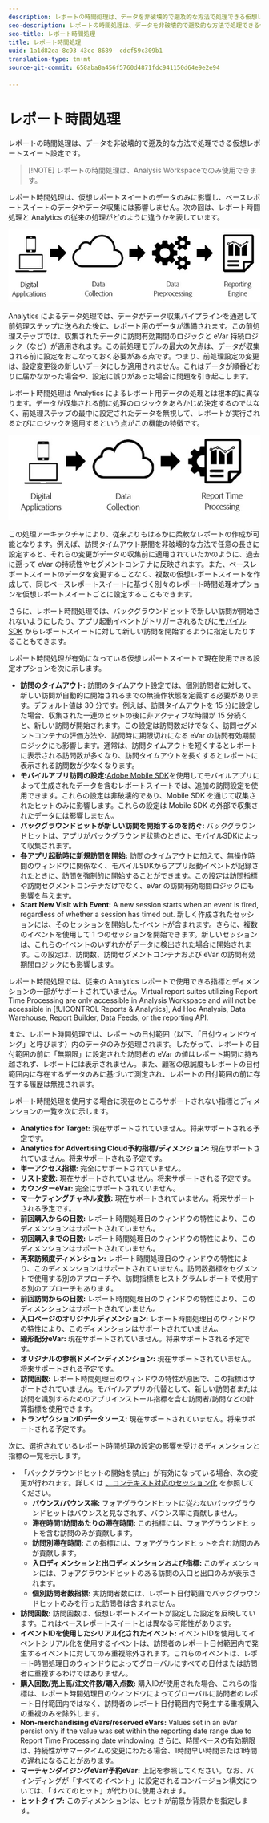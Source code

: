 ```yaml
---
description: レポートの時間処理は、データを非破壊的で遡及的な方法で処理できる仮想レポートスイート設定です。
seo-description: レポートの時間処理は、データを非破壊的で遡及的な方法で処理できる仮想レポートスイート設定です。
seo-title: レポート時間処理
title: レポート時間処理
uuid: 1a1d82ea-8c93-43cc-8689- cdcf59c309b1
translation-type: tm+mt
source-git-commit: 658aba8a456f5760d4871fdc941150d64e9e2e94

---
```



# レポート時間処理

レポートの時間処理は、データを非破壊的で遡及的な方法で処理できる仮想レポートスイート設定です。

> [!NOTE] レポートの時間処理は、Analysis Workspaceでのみ使用できます。

レポート時間処理は、仮想レポートスイートのデータのみに影響し、ベースレポートスイートのデータやデータ収集には影響しません。次の図は、レポート時間処理と Analytics の従来の処理がどのように違うかを表しています。

![Google1](assets/google1.jpg)

Analytics によるデータ処理では、データがデータ収集パイプラインを通過して前処理ステップに送られた後に、レポート用のデータが準備されます。この前処理ステップでは、収集されたデータに訪問有効期間のロジックと eVar 持続ロジック（など）が適用されます。この前処理モデルの最大の欠点は、データが収集される前に設定をおこなっておく必要がある点です。つまり、前処理設定の変更は、設定変更後の新しいデータにしか適用されません。これはデータが順番どおりに届かなかった場合や、設定に誤りがあった場合に問題を引き起こします。

レポート時間処理は Analytics によるレポート用データの処理とは根本的に異なります。データが収集される前に処理のロジックをあらかじめ決定するのではなく、前処理ステップの最中に設定されたデータを無視して、レポートが実行されるたびにロジックを適用するという点がこの機能の特徴です。

![Google2](assets/google2.jpg)

この処理アーキテクチャにより、従来よりもはるかに柔軟なレポートの作成が可能となります。例えば、訪問タイムアウト期間を非破壊的な方法で任意の長さに設定すると、それらの変更がデータの収集前に適用されていたかのように、過去に遡って eVar の持続性やセグメントコンテナに反映されます。また、ベースレポートスイートのデータを変更することなく、複数の仮想レポートスイートを作成して、同じベースレポートスイートに基づく別々のレポート時間処理オプションを仮想レポートスイートごとに設定することもできます。

さらに、レポート時間処理では、バックグラウンドヒットで新しい訪問が開始されないようにしたり、アプリ起動イベントがトリガーされるたびに[モバイル SDK](https://marketing.adobe.com/developer/get-started/mobile/c-measuring-mobile-applications) からレポートスイートに対して新しい訪問を開始するように指定したりすることもできます。

レポート時間処理が有効になっている仮想レポートスイートで現在使用できる設定オプションを次に示します。

* **訪問のタイムアウト:** 訪問のタイムアウト設定では、個別訪問者に対して、新しい訪問が自動的に開始されるまでの無操作状態を定義する必要があります。デフォルト値は 30 分です。例えば、訪問タイムアウトを 15 分に設定した場合、収集された一連のヒットの後に非アクティブな時間が 15 分続くと、新しい訪問が開始されます。この設定は訪問数だけでなく、訪問セグメントコンテナの評価方法や、訪問時に期限切れになる eVar の訪問有効期間ロジックにも影響します。通常は、訪問タイムアウトを短くするとレポートに表示される訪問数が多くなり、訪問タイムアウトを長くするとレポートに表示される訪問数が少なくなります。
* **モバイルアプリ訪問の設定:**[Adobe Mobile SDK](https://www.adobe.io/apis/cloudplatform/mobile.html)を使用してモバイルアプリによって生成されたデータを含むレポートスイートでは、追加の訪問設定を使用できます。これらの設定は非破壊的であり、Mobile SDK を通じて収集されたヒットのみに影響します。これらの設定は Mobile SDK の外部で収集されたデータには影響しません。
* **バックグラウンドヒットが新しい訪問を開始するのを防ぐ:** バックグラウンドヒットは、アプリがバックグラウンド状態のときに、モバイルSDKによって収集されます。
* **各アプリ起動時に新規訪問を開始:** 訪問のタイムアウトに加えて、無操作時間のウィンドウに関係なく、モバイルSDKからアプリ起動イベントが記録されたときに、訪問を強制的に開始することができます。この設定は訪問指標や訪問セグメントコンテナだけでなく、eVar の訪問有効期間ロジックにも影響を与えます。
* **Start New Visit with Event:** A new session starts when an event is fired, regardless of whether a session has timed out. 新しく作成されたセッションには、そのセッションを開始したイベントが含まれます。さらに、複数のイベントを使用して 1 つのセッションを開始できます。新しいセッションは、これらのイベントのいずれかがデータに検出された場合に開始されます。この設定は、訪問数、訪問セグメントコンテナおよび eVar の訪問有効期間ロジックにも影響します。

レポート時間処理では、従来の Analytics レポートで使用できる指標とディメンションの一部がサポートされていません。Virtual report suites utilizing Report Time Processing are only accessible in Analysis Workspace and will not be accessible in [!UICONTROL Reports &amp; Analytics], Ad Hoc Analysis, Data Warehouse, Report Builder, Data Feeds, or the reporting API.

また、レポート時間処理では、レポートの日付範囲（以下、「日付ウィンドウイング」と呼びます）内のデータのみが処理されます。したがって、レポートの日付範囲の前に「無期限」に設定された訪問者の eVar の値はレポート期間に持ち越されず、レポートには表示されません。また、顧客の忠誠度もレポートの日付範囲内に存在するデータのみに基づいて測定され、レポートの日付範囲の前に存在する履歴は無視されます。

レポート時間処理を使用する場合に現在のところサポートされない指標とディメンションの一覧を次に示します。

* **Analytics for Target:** 現在サポートされていません。将来サポートされる予定です。
* **Analytics for Advertising Cloud予約指標/ディメンション:** 現在サポートされていません。将来サポートされる予定です。
* **単一アクセス指標:** 完全にサポートされていません。
* **リスト変数:** 現在サポートされていません。将来サポートされる予定です。
* **カウンターeVar:** 完全にサポートされていません。
* **マーケティングチャネル変数:** 現在サポートされていません。将来サポートされる予定です。
* **前回購入からの日数:** レポート時間処理日のウィンドウの特性により、このディメンションはサポートされていません。
* **初回購入までの日数:** レポート時間処理日のウィンドウの特性により、このディメンションはサポートされていません。
* **再来訪頻度ディメンション:** レポート時間処理日のウィンドウの特性により、このディメンションはサポートされていません。訪問数指標をセグメントで使用する別のアプローチや、訪問指標をヒストグラムレポートで使用する別のアプローチもあります。
* **前回訪問からの日数:** レポート時間処理日のウィンドウの特性により、このディメンションはサポートされていません。
* **入口ページのオリジナルディメンション:** レポート時間処理日のウィンドウの特性により、このディメンションはサポートされていません。
* **線形配分eVar:** 現在サポートされていません。将来サポートされる予定です。
* **オリジナルの参照ドメインディメンション:** 現在サポートされていません。将来サポートされる予定です。
* **訪問回数:** レポート時間処理日のウィンドウの特性が原因で、この指標はサポートされていません。モバイルアプリの代替として、新しい訪問者または訪問を識別するためのアプリインストール指標を含む訪問者/訪問などの計算指標を使用できます。
* **トランザクションIDデータソース:** 現在サポートされていません。将来サポートされる予定です。

次に、選択されているレポート時間処理の設定の影響を受けるディメンションと指標の一覧を示します。

* 「バックグラウンドヒットの開始を禁止」が有効になっている場合、次の変更が行われます。詳しくは [、コンテキスト対応のセッション化](vrs-mobile-visit-processing.md) を参照してください。
   * **バウンス/バウンス率:** フォアグラウンドヒットに従わないバックグラウンドヒットはバウンスと見なされず、バウンス率に貢献しません。
   * **滞在時間1訪問あたりの滞在時間:** この指標には、フォアグラウンドヒットを含む訪問のみが貢献します。
   * **訪問別滞在時間:** この指標には、フォアグラウンドヒットを含む訪問のみが貢献します。
   * **入口ディメンションと出口ディメンションおよび指標:** このディメンションには、フォアグラウンドヒットのある訪問の入口と出口のみが表示されます。
   * **個別訪問者数指標:** 実訪問者数には、レポート日付範囲でバックグラウンドヒットのみを行った訪問者は含まれません。
* **訪問回数:** 訪問回数は、仮想レポートスイートが設定した設定を反映しています。これはベースレポートスイートとは異なる可能性があります。
* **イベントIDを使用したシリアル化されたイベント:** イベントIDを使用してイベントシリアル化を使用するイベントは、訪問者のレポート日付範囲内で発生するイベントに対してのみ重複除外されます。これらのイベントは、レポート時間処理日のウィンドウによってグローバルにすべての日付または訪問者に重複するわけではありません。
* **購入回数/売上高/注文件数/購入点数:** 購入IDが使用された場合、これらの指標は、レポート時間処理日のウィンドウによってグローバルに訪問者のレポート日付範囲内ではなく、訪問者のレポート日付範囲内で発生する重複購入の重複のみを除外します。
* **Non-merchandising eVars/reserved eVars:** Values set in an eVar persist only if the value was set within the reporting date range due to Report Time Processing date windowing. さらに、時間ベースの有効期限は、持続性がサマータイムの変更にわたる場合、1時間早い時間または1時間の遅れになることがあります。
* **マーチャンダイジングeVar/予約eVar:** 上記を参照してください。なお、バインディングが「すべてのイベント」に設定されるコンバージョン構文については、「すべてのヒット」が代わりに使用されます。
* **ヒットタイプ:** このディメンションは、ヒットが前景か背景かを指定します。
